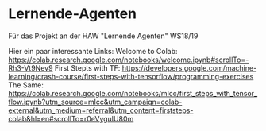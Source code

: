 # Lernende-Agenten
Für das Projekt an der HAW "Lernende Agenten" WS18/19

Hier ein paar interessante Links:
Welcome to Colab: https://colab.research.google.com/notebooks/welcome.ipynb#scrollTo=-Rh3-Vt9Nev9
First Stepts with TF: https://developers.google.com/machine-learning/crash-course/first-steps-with-tensorflow/programming-exercises
The Same: https://colab.research.google.com/notebooks/mlcc/first_steps_with_tensor_flow.ipynb?utm_source=mlcc&utm_campaign=colab-external&utm_medium=referral&utm_content=firststeps-colab&hl=en#scrollTo=r0eVyguIU80m
